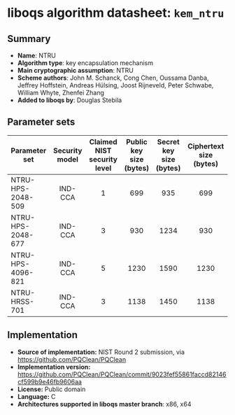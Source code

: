 liboqs algorithm datasheet: `kem_ntru`
====================================================

Summary
-------

- **Name**: NTRU
- **Algorithm type**: key encapsulation mechanism
- **Main cryptographic assumption**: NTRU
- **Scheme authors**: John M. Schanck, Cong Chen, Oussama Danba, Jeffrey Hoffstein, Andreas Hülsing, Joost Rijneveld, Peter Schwabe, William Whyte, Zhenfei Zhang
- **Added to liboqs by**: Douglas Stebila

Parameter sets
--------------

| Parameter set     | Security model | Claimed NIST security level | Public key size (bytes) | Secret key size (bytes) | Ciphertext size (bytes) | Shared secret size (bytes) |
|-------------------|:--------------:|:---------------------------:|:-----------------------:|:-----------------------:|:-----------------------:|:--------------------------:|
| NTRU-HPS-2048-509 |     IND-CCA    |              1              |           699           |           935           |           699           |             32             |
| NTRU-HPS-2048-677 |     IND-CCA    |              3              |           930           |           1234          |           930           |             32             |
| NTRU-HPS-4096-821 |     IND-CCA    |              5              |           1230          |           1590          |           1230          |             32             |
| NTRU-HRSS-701     |     IND-CCA    |              3              |           1138          |           1450          |           1138          |             32             |

Implementation
--------------

- **Source of implementation:** NIST Round 2 submission, via https://github.com/PQClean/PQClean
- **Implementation version:** https://github.com/PQClean/PQClean/commit/9023fef55861faccd82146cf599b9e46fb9606aa
- **License:** Public domain
- **Language:** C
- **Architectures supported in liboqs master branch**: x86, x64
